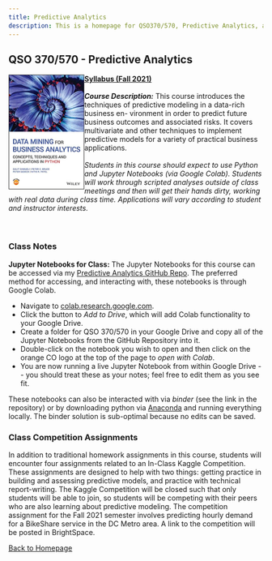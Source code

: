 ```yaml
---
title: Predictive Analytics
description: This is a homepage for QSO370/570, Predictive Analytics, at Southern New Hampshire University. The course covers predictive modeling in both the regression and classification settings. Topics covered include linear and curvi-linear regression, tree-based models, logistic regression, cross-validation, hyperparameter tuning, model assessment, and more.
---
```


## QSO 370/570 - Predictive Analytics

<img src="/SiteFiles/PredictiveAnalytics.jpg" align="left" width=150>[**Syllabus (Fall 2021)**](https://drive.google.com/file/d/1KuyfmIcD5KhI0Qz8fYGSaPFTw67udnIl/view?usp=sharing)<br/>
<br/>
***Course Description:*** This course introduces the techniques of predictive modeling in a data-rich business en-
vironment in order to predict future business outcomes and associated risks. It covers multivariate and other
techniques to implement predictive models for a variety of practical business applications.<br/>
<br/>
*Students in this course should expect to use Python and Jupyter Notebooks (via Google Colab). Students will work
through scripted analyses outside of class meetings and then will get their hands dirty, working with real data
during class time. Applications will vary according to student and instructor interests.*<br/>
<br/><br/>

### Class Notes

**Jupyter Notebooks for Class:** The Jupyter Notebooks for this course can be accessed via my [Predictive Analytics GitHub Repo](https://github.com/agmath/PredictiveAnalytics). The preferred method for accessing, and interacting with, these notebooks is through Google Colab.  
+ Navigate to [colab.research.google.com](colab.research.google.com).
+ Click the button to *Add to Drive*, which will add Colab functionality to your Google Drive.
+ Create a folder for QSO 370/570 in your Google Drive and copy all of the Jupyter Notebooks from the GitHub Repository into it.
+ Double-click on the notebook you wish to open and then click on the orange CO logo at the top of the page to *open with Colab*.
+ You are now running a live Jupyter Notebook from within Google Drive -- you should treat these as your notes; feel free to edit them as you see fit.

These notebooks can also be interacted with via *binder* (see the link in the repository) or by downloading python via [Anaconda](https://www.anaconda.com/products/individual) and running everything locally. The binder solution is sub-optimal because no edits can be saved.

### Class Competition Assignments

In addition to traditional homework assignments in this course, students will encounter four assignments related to an In-Class Kaggle Competition. These assignments are designed to help with two things: getting practice in building and assessing predictive models, and practice with technical report-writing. The Kaggle Competition will be closed such that only students will be able to join, so students will be competing with their peers who are also learning about predictive modeling. The competition assignment for the Fall 2021 semester involves predicting hourly demand for a BikeShare service in the DC Metro area. A link to the competition will be posted in BrightSpace.

[Back to Homepage](https://agmath.github.io/)

